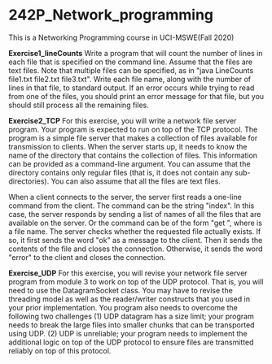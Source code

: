 # 242P_Network_programming
This is a Networking Programming course in UCI-MSWE(Fall 2020)

**Exercise1_lineCounts**
Write a program that will count the number of lines in each file that is specified on the command line. Assume that the files are text files. Note that multiple files can be specified, as in "java LineCounts file1.txt file2.txt file3.txt". Write each file name, along with the number of lines in that file, to standard output. If an error occurs while trying to read from one of the files, you should print an error message for that file, but you should still process all the remaining files.

**Exercise2_TCP**
For this exercise, you will write a network file server program. Your program is expected to run on top of the TCP protocol. The program is a simple file server that makes a collection of files available for transmission to clients. When the server starts up, it needs to know the name of the directory that contains the collection of files. This information can be provided as a command-line argument. You can assume that the directory contains only regular files (that is, it does not contain any sub-directories). You can also assume that all the files are text files.

When a client connects to the server, the server first reads a one-line command from the client. The command can be the string "index". In this case, the server responds by sending a list of names of all the files that are available on the server. Or the command can be of the form "get <file>", where <file> is a file name. The server checks whether the requested file actually exists. If so, it first sends the word "ok" as a message to the client. Then it sends the contents of the file and closes the connection. Otherwise, it sends the word "error" to the client and closes the connection.
  
  **Exercise_UDP**
 For this exercise, you will revise your network file server program from module 3 to work on top of the UDP protocol. That is, you will need to use the DatagramSocket class. You may have to revise the threading model as well as the reader/writer constructs that you used in your prior implementation. You program also needs to overcome the following two challenges (1) UDP datagram has a size limit; your program needs to break the large files into smaller chunks that can be transported using UDP.  (2) UDP is unreliable; your program needs to implement the additional logic on top of the UDP protocol to ensure files are transmitted reliably on top of this protocol. 
